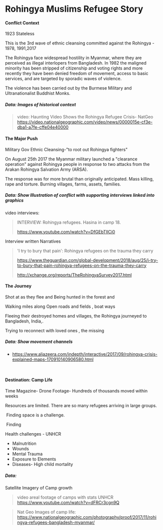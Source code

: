 # Rohingya Muslims Refugee Story

#### Conflict Context

1923 Stateless

This is the 3rd wave of ethnic cleansing committed against the Rohingya - 1978, 1991,2017

The Rohingya face widespread hostility in Myanmar, where they are perceived as illegal interlopers from Bangladesh. In 1982 the maligned minority has been stripped of citizenship and voting rights and more recently they have been denied freedom of movement, access to basic services, and are targeted by sporadic waves of violence.

The violence has been carried out by the Burmese Military and Ultranationalist Buddhist Monks. 

##### Data: Images of historical context

> video: Haunting Video Shows the Rohingya Refugee Crisis- NatGeo https://video.nationalgeographic.com/video/news/0000015e-cf3e-dba1-a7fe-cffe04e40000

#### The Major Push

Military Gov Ethnic Cleansing-"to root out Rohingya fighters" 

On August 25th 2017 the Myanmar military launched a "clearance operation" against Rohingya people in response to two attacks from the Arakan Rohingya Salvation Army (ARSA). 

The response was for more brutal than originally anticipated. Mass killing, rape and torture. Burning villages, farms, assets, families. 

##### Data: Show Illustration of conflict with supporting interviews linked into graphics

video interviews: 

> INTERVIEW: Rohingya refugees. Hasina in camp 18.
>
>  https://www.youtube.com/watch?v=DfGEbTIlCi0

Interview written Narratives

> 'I try to bury that pain': Rohingya refugees on the trauma they carry
>
> https://www.theguardian.com/global-development/2018/aug/25/i-try-to-bury-that-pain-rohingya-refugees-on-the-trauma-they-carry
>
> http://xchange.org/reports/TheRohingyaSurvey2017.html




#### The Journey 

Shot at as they flee and Being hunted in the forest and 

Walking miles along Open roads and fields , boat ways 

Fleeing their destroyed homes and villages, the Rohingya journeyed to Bangladesh, India,. 

Trying to reconnect with loved ones , the missing

##### Data: Show movement channels 

- https://www.aljazeera.com/indepth/interactive/2017/09/rohingya-crisis-explained-maps-170910140906580.html

  ​



#### Destination: Camp Life 

Time Magazine- Drone Footage- Hundreds of thousands moved within weeks


Resources are limited. There are so many refugees arriving in large groups. 

​	Finding space is a challenge. 

​	Finding 

Health challenges - UNHCR

- Malnutrition
- Wounds
- Mental Trauma
- Exposure to Elements
- Diseases- High child mortality


##### Data:

Satellite Imagery of Camp growth 

> video areal footage of camps with stats UNHCR https://www.youtube.com/watch?v=dFRCr3cgn9Q

> Nat Geo Images of camp life: https://www.nationalgeographic.com/photography/proof/2017/11/rohingya-refugees-bangladesh-myanmar/